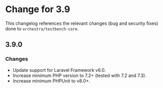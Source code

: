 # Change for 3.9

This changelog references the relevant changes (bug and security fixes) done to `orchestra/testbench-core`.

## 3.9.0

### Changes

* Update support for Laravel Framework v6.0.
* Increase minimum PHP version to 7.2+ (tested with 7.2 and 7.3).
* Increase minimum PHPUnit to v8.0+.
